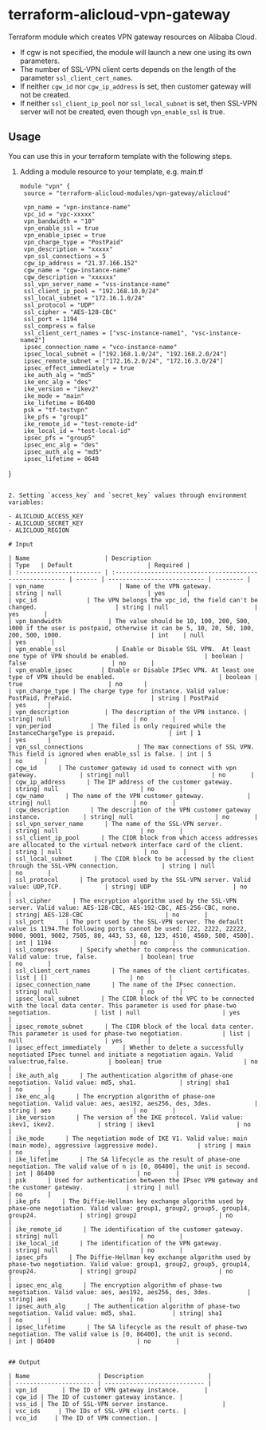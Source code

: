 # terraform-alicloud-vpn-gateway
Terraform module which creates VPN gateway resources on Alibaba Cloud.

- If cgw is not specified, the module will launch a new one using its own parameters.
- The number of SSL-VPN client certs depends on the length of the parameter `ssl_client_cert_names`.
- If neither `cgw_id` nor `cgw_ip_address` is set, then customer gateway will not be created.
- If neither `ssl_client_ip_pool` nor `ssl_local_subnet` is set, then SSL-VPN server will not be created, even though `vpn_enable_ssl` is true.

## Usage

You can use this in your terraform template with the following steps.

1. Adding a module resource to your template, e.g. main.tf

   ```
   module "vpn" {
	source = "terraform-alicloud-modules/vpn-gateway/alicloud"

	vpn_name = "vpn-instance-name"
	vpc_id = "vpc-xxxxx"
	vpn_bandwidth = "10"
	vpn_enable_ssl = true
	vpn_enable_ipsec = true
	vpn_charge_type = "PostPaid"
	vpn_description = "xxxxx"
	vpn_ssl_connections = 5
	cgw_ip_address = "21.37.166.152"
	cgw_name = "cgw-instance-name"
	cgw_description = "xxxxxx"
	ssl_vpn_server_name = "vss-instance-name"
	ssl_client_ip_pool = "192.168.10.0/24"
	ssl_local_subnet = "172.16.1.0/24"
	ssl_protocol = "UDP"
	ssl_cipher = "AES-128-CBC"
	ssl_port = 1194
	ssl_compress = false
	ssl_client_cert_names = ["vsc-instance-name1", "vsc-instance-name2"]
	ipsec_connection_name = "vco-instance-name"
	ipsec_local_subnet = ["192.168.1.0/24", "192.168.2.0/24"]
	ipsec_remote_subnet = ["172.16.2.0/24", "172.16.3.0/24"]
	ipsec_effect_immediately = true
	ike_auth_alg = "md5"
	ike_enc_alg = "des"
	ike_version = "ikev2"
	ike_mode = "main"
	ike_lifetime = 86400
	psk = "tf-testvpn"
	ike_pfs = "group1"
	ike_remote_id = "test-remote-id"
	ike_local_id = "test-local-id"
	ipsec_pfs = "group5"
	ipsec_enc_alg = "des"
	ipsec_auth_alg = "md5"
	ipsec_lifetime = 8640
}
   ```

2. Setting `access_key` and `secret_key` values through environment variables:

   - ALICLOUD_ACCESS_KEY
   - ALICLOUD_SECRET_KEY
   - ALICLOUD_REGION

# Input

| Name                     | Description                                               | Type   | Default                     | Required |
| :----------------------- | :-------------------------------------------------------- | ------ | --------------------------- | -------- |
| vpn_name                     | Name of the VPN gateway.                                  | string | null                        | yes      |
| vpc_id              | The VPN belongs the vpc_id, the field can't be changed.                      | string | null                        | yes       |
| vpn_bandwidth             | The value should be 10, 100, 200, 500, 1000 if the user is postpaid, otherwise it can be 5, 10, 20, 50, 100, 200, 500, 1000.                         | int    | null                           | yes       |
| vpn_enable_ssl              | Enable or Disable SSL VPN.  At least one type of VPN should be enabled.                     | boolean | false                        | no       |
| vpn_enable_ipsec        | Enable or Disable IPSec VPN. At least one type of VPN should be enabled.                             | boolean | true                        | no      |
| vpn_charge_type | The charge type for instance. Valid value: PostPaid, PrePaid.                      | string | PostPaid                        | yes      |
| vpn_description          | The description of the VPN instance. | string| null                       | no       |
| vpn_period           | The filed is only required while the InstanceChargeType is prepaid.               | int | 1                        | yes      |
| vpn_ssl_connections               | The max connections of SSL VPN. This field is ignored when enable_ssl is false. | int | 5                        | no      |
| cgw_id      | The customer gateway id used to connect with vpn gateway.            | string| null                       | no       |
| cgw_ip_address      | The IP address of the customer gateway.            | string| null                       | no       |
| cgw_name      | The name of the VPN customer gateway.            | string| null                       | no       |
| cgw_description      | The description of the VPN customer gateway instance.            | string| null                       | no       |
| ssl_vpn_server_name      | The name of the SSL-VPN server.            | string| null                       | no       |
| ssl_client_ip_pool      | The CIDR block from which access addresses are allocated to the virtual network interface card of the client.            | string | null                       | no       |
| ssl_local_subnet      | The CIDR block to be accessed by the client through the SSL-VPN connection.            | string | null                       | no       |
| ssl_protocol      | The protocol used by the SSL-VPN server. Valid value: UDP,TCP.            | string| UDP                       | no       |
| ssl_cipher      | The encryption algorithm used by the SSL-VPN server. Valid value: AES-128-CBC, AES-192-CBC, AES-256-CBC, none.            | string| AES-128-CBC                       | no       |
| ssl_port      | The port used by the SSL-VPN server. The default value is 1194.The following ports cannot be used: [22, 2222, 22222, 9000, 9001, 9002, 7505, 80, 443, 53, 68, 123, 4510, 4560, 500, 4500].            | int | 1194                       | no       |
| ssl_compress      | Specify whether to compress the communication. Valid value: true, false.            | boolean| true                       | no       |
| ssl_client_cert_names      | The names of the client certificates.            | list | []                       | no       |
| ipsec_connection_name      | The name of the IPsec connection.            | string| null                       | no       |
| ipsec_local_subnet      | The CIDR block of the VPC to be connected with the local data center. This parameter is used for phase-two negotiation.            | list | null                       | yes       |
| ipsec_remote_subnet      | The CIDR block of the local data center. This parameter is used for phase-two negotiation.           | list | null                       | yes       |
| ipsec_effect_immediately      | Whether to delete a successfully negotiated IPsec tunnel and initiate a negotiation again. Valid value:true,false.           | boolean| true                       | no       |
| ike_auth_alg      | The authentication algorithm of phase-one negotiation. Valid value: md5, sha1.            | string| sha1                       | no       |
| ike_enc_alg      | The encryption algorithm of phase-one negotiation. Valid value: aes, aes192, aes256, des, 3des.            | string | aes                       | no       |
| ike_version      | The version of the IKE protocol. Valid value: ikev1, ikev2.            | string | ikev1                       | no       |
| ike_mode      | The negotiation mode of IKE V1. Valid value: main (main mode), aggressive (aggressive mode).           | string | main                       | no       |
| ike_lifetime      | The SA lifecycle as the result of phase-one negotiation. The valid value of n is [0, 86400], the unit is second.            | int | 86400                       | no       |
| psk      | Used for authentication between the IPsec VPN gateway and the customer gateway.            | string | null                       | no       |
| ike_pfs      | The Diffie-Hellman key exchange algorithm used by phase-one negotiation. Valid value: group1, group2, group5, group14, group24.            | string| group2                       | no       |
| ike_remote_id      | The identification of the customer gateway.            | string| null                       | no       |
| ike_local_id      | The identification of the VPN gateway.            | string| null                       | no       |
| ipsec_pfs      | The Diffie-Hellman key exchange algorithm used by phase-two negotiation. Valid value: group1, group2, group5, group14, group24.            | string| group2                       | no       |
| ipsec_enc_alg      | The encryption algorithm of phase-two negotiation. Valid value: aes, aes192, aes256, des, 3des.          | string| aes                       | no       |
| ipsec_auth_alg      | The authentication algorithm of phase-two negotiation. Valid value: md5, sha1.          | string| sha1                       | no       |
| ipsec_lifetime      | The SA lifecycle as the result of phase-two negotiation. The valid value is [0, 86400], the unit is second.            | int | 86400                       | no       |


## Output

| Name                   | Description                  |
| ---------------------- | ---------------------------- |
| vpn_id       | The ID of VPN gateway instance.       |
| cgw_id | The ID of customer gateway instance. |
| vss_id | The ID of SSL-VPN server instance.               |
| vsc_ids     | The IDs of SSL-VPN client certs. |
| vco_id     | The ID of VPN connection. |

